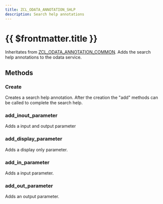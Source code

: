 ```yaml
---
title: ZCL_ODATA_ANNOTATION_SHLP
description: Search help annotations
---
```

#  {{ $frontmatter.title }}

Inheritates from [ZCL_ODATA_ANNOTATION_COMMON](./ZCL_ODATA_ANNOTATION_COMMON). Adds the search help annotations to the odata service.

## Methods

### Create

Creates a search help annotation. After the creation the "add" methods can be called to complete the search help.

### add_inout_parameter

Adds a input and output parameter

### add_display_parameter

Adds a display only parameter.

### add_in_parameter

Adds a input parameter.

### add_out_parameter

Adds an output parameter.

